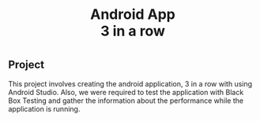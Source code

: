 <!--ver1.0 README for android app-->
<h1 align="center">Android App<br>3 in a row<h1>
<h2>Project</h2>
This project involves creating the android application, 3 in a row with using Android Studio.
Also, we were required to test the application with Black Box Testing and gather the information about the performance 
while the application is running.

